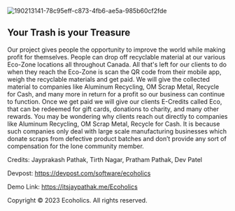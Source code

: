 ![190213141-78c95eff-c873-4fb6-ae5a-985b60cf2fde](https://user-images.githubusercontent.com/49925882/191373219-8852cf1d-84be-4676-ad02-5bd605200726.png)

## Your Trash is your Treasure

Our project gives people the opportunity to improve the world while making profit for themselves. People can drop off recyclable material at our various Eco-Zone locations all throughout Canada. All that's left for our clients to do when they reach the Eco-Zone is scan the QR code from their mobile app, weigh the recyclable materials and get paid. We will give the collected material to companies like Aluminum Recycling, OM Scrap Metal, Recycle for Cash, and many more in return for a profit so our business can continue to function. Once we get paid we will give our clients E-Credits called Eco, that can be redeemed for gift cards, donations to charity, and many other rewards. You may be wondering why clients reach out directly to companies like Aluminum Recycling, OM Scrap Metal, Recycle for Cash. It is because such companies only deal with large scale manufacturing businesses which donate scraps from defective product batches and don’t provide any sort of compensation for the lone community member.

Credits: Jayprakash Pathak, Tirth Nagar, Pratham Pathak, Dev Patel

Devpost: https://devpost.com/software/ecoholics

Demo Link: https://itsjaypathak.me/Ecoholics

Copyright © 2023 Ecoholics. All rights reserved.
